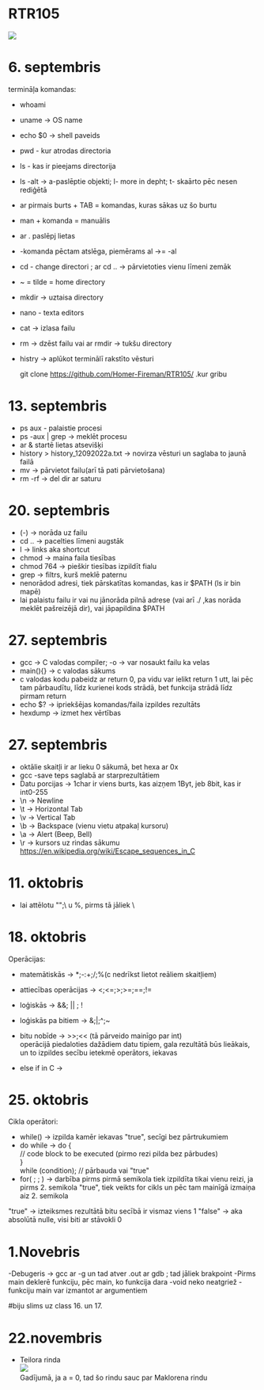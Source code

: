 # RTR105
![](https://leverageedublog.s3.ap-south-1.amazonaws.com/blog/wp-content/uploads/2020/06/22210327/BE-Computer-Science.png)
 # 6. septembris

termināļa komandas:
- whoami 
- uname -> OS name
- echo $0 -> shell paveids
- pwd - kur atrodas directoria  
- ls - kas ir pieejams directorija
- ls -alt -> a-paslēptie objekti; l- more in depht; t- skaārto pēc nesen rediģētā  
- ar pirmais burts + TAB = komandas, kuras sākas uz šo burtu  
- man + komanda = manuālis  
- ar . paslēpj lietas
- -komanda pēctam atslēga, piemērams al ->= -al  
- cd - change directori  ; ar cd .. -> pārvietoties vienu līmeni zemāk
-  ~ = tilde = home directory  
- mkdir -> uztaisa directory  
- nano - texta editors
- cat -> izlasa failu  
- rm -> dzēst failu vai ar rmdir -> tukšu directory
- histry -> aplūkot terminālī rakstīto vēsturi

  
  git clone https://github.com/Homer-Fireman/RTR105/ .kur gribu
  
  
 # 13. septembris
  
 - ps aux - palaistie procesi
 - ps -aux | grep -> meklēt procesu
 - ar & startē lietas atsevišķi
 - history > history_12092022a.txt  -> novirza vēsturi un saglaba to jaunā failā
 - mv -> pārvietot failu(arī tā pati pārvietošana)
 - rm -rf -> del dir ar saturu

  # 20. septembris
  
 - (-) -> norāda uz failu
 - cd .. -> pacelties līmeni augstāk
 - l -> links aka shortcut
 - chmod -> maina faila tiesības
 - chmod 764 -> pieškir tiesības izpildīt fialu
 - grep -> filtrs, kurš meklē paternu
 - nenorādod adresi, tiek pārskatītas komandas, kas ir $PATH (ls ir bin mapē)
 - lai palaistu failu ir vai nu jānorāda pilnā adrese (vai arī ./ ,kas norāda meklēt pašreizējā dir), vai jāpapildina $PATH

  # 27. septembris
 
 - gcc -> C valodas compiler; -o -> var nosaukt failu ka velas
 - main(){} -> c valodas sākums
 - c valodas kodu pabeidz ar return 0, pa vidu var ielikt return 1 utt, lai pēc tam pārbaudītu, līdz kurienei kods strādā, bet funkcija strādā līdz pirmam    return
 - echo $? -> ipriekšējas komandas/faila izpildes rezultāts
 - hexdump -> izmet hex vērtības


  # 27. septembris
  
 - oktālie skaitļi ir ar lieku 0 sākumā, bet hexa ar 0x
 - gcc -save teps saglabā ar starprezultātiem
 - Datu porcijas -> 1char ir viens burts, kas aizņem 1Byt, jeb 8bit, kas ir int0-255
 - \n -> Newline
 - \t -> Horizontal Tab
 - \v -> Vertical Tab
 - \b -> Backspace (vienu vietu atpakaļ kursoru)
 - \a -> Alert (Beep, Bell)
 - \r -> kursors uz rindas sākumu
 https://en.wikipedia.org/wiki/Escape_sequences_in_C




  # 11. oktobris
  
 - lai attēlotu "";\ u %, pirms tā jāliek \
 
 
  # 18. oktobris
   
 Operācijas:
 - matemātiskās -> *;-:+;/;%(c nedrīkst lietot reāliem skaitļiem)
 - attiecības operācijas -> <;<=;>;>=;==;!=
 - loģiskās -> &&; || ; !
 - loģiskās pa bitiem -> &;|;^;~ 
 - bitu nobīde -> >>;<< (tā pārveido mainīgo par int)  
operācijā piedaloties dažādiem datu tipiem, gala rezultātā būs lieākais, un to izpildes secību ietekmē operātors, iekavas
  
 - else if in C -> 

  # 25. oktobris
 
Cikla operātori:
 - while() -> izpilda kamēr iekavas "true", secīgi bez pārtrukumiem
 - do while -> do {  
  // code block to be executed (pirmo rezi pilda bez pārbudes)  
  }  
   while (condition); // pārbauda vai "true"
 - for( ; ; ) -> darbība pirms pirmā semikola tiek izpildīta tikai vienu reizi, ja pirms 2. semikola "true", tiek veikts for cikls un pēc tam mainīgā izmaiņa aiz 2. semikola
   
"true" -> izteiksmes rezultātā bitu secībā ir vismaz viens 1
"false" -> aka absolūtā nulle, visi biti ar stāvokli 0


# 1.Novebris

 -Debugeris -> gcc ar -g un tad atver .out ar gdb ; tad jāliek brakpoint
 -Pirms main deklerē funkciju, pēc main, ko funkcija dara
 -void neko neatgriež
 -funkciju main var izmantot ar argumentiem
 
 
 #biju slims uz class 16. un 17.
 
 # 22.novembris
 
 - Teilora rinda  
 ![](https://wikimedia.org/api/rest_v1/media/math/render/svg/8b69336ccc4ac01e987587988d0a7317ff6f237c)  
 Gadījumā, ja a = 0, tad šo rindu sauc par Maklorena rindu
